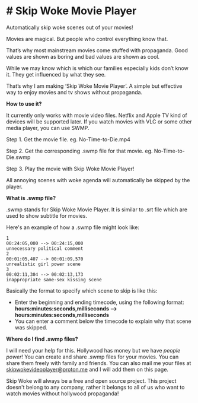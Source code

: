 # # Skip Woke Movie Player
Automatically skip woke scenes out of your movies!

Movies are magical. 
But people who control everything know that. 

That’s why most mainstream movies come stuffed with propaganda. 
Good values are shown as boring and bad values are shown as cool. 

While we may know which is which our families especially kids don’t know it. 
They get influenced by what they see. 

That’s why I am making ‘Skip Woke Movie Player’. 
A simple but effective way to enjoy movies and tv shows without propaganda.



**How to use it?**

It currently only works with movie video files. Netflix and Apple TV kind of devices will be supported later. 
If you watch movies with VLC or some other media player, you can use SWMP.

Step 1. Get the movie file. eg. No-Time-to-Die.mp4

Step 2. Get the corresponding .swmp file for that movie. eg. No-Time-to-Die.swmp

Step 3. Play the movie with Skip Woke Movie Player!

All annoying scenes with woke agenda will automatically be skipped by the player.


**What is .swmp file?**

.swmp stands for Skip Woke Movie Player. It is similar to .srt file which are used to show subtitle for movies.

Here's an example of how a .swmp file might look like:
```
1
00:24:05,000 --> 00:24:15,000
unnecessary political comment
2
00:01:05,407 --> 00:01:09,570
unrealistic girl power scene
3
00:02:11,304 --> 00:02:13,173
inappropriate same-sex kissing scene
```

Basically the format to specify which scene to skip is like this:
- Enter the beginning and ending timecode, using the following format: **hours:minutes:seconds,milliseconds –> hours:minutes:seconds,milliseconds**
- You can enter a comment below the timecode to explain why that scene was skipped.


**Where do I find .swmp files?**

I will need your help for this. Hollywood has money but we have *people power*!
You can create and share .swmp files for your movies. You can share them freely with family and friends.
You can also mail me your files at skipwokevideoplayer@proton.me and I will add them on this page.

Skip Woke will always be a free and open source project. This project doesn't belong to any company, rather it belongs to all of us who want to watch movies without hollywood propaganda!



